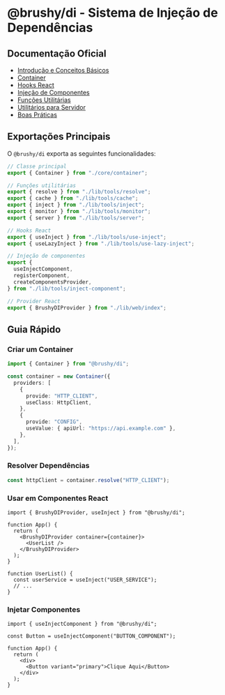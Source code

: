 # @brushy/di - Sistema de Injeção de Dependências

## Documentação Oficial

- [Introdução e Conceitos Básicos](./README.md)
- [Container](./container.md)
- [Hooks React](./react-hooks.md)
- [Injeção de Componentes](./component-injection.md)
- [Funções Utilitárias](./utilities.md)
- [Utilitários para Servidor](./server.md)
- [Boas Práticas](./best-practices.md)

## Exportações Principais

O `@brushy/di` exporta as seguintes funcionalidades:

```typescript
// Classe principal
export { Container } from "./core/container";

// Funções utilitárias
export { resolve } from "./lib/tools/resolve";
export { cache } from "./lib/tools/cache";
export { inject } from "./lib/tools/inject";
export { monitor } from "./lib/tools/monitor";
export { server } from "./lib/tools/server";

// Hooks React
export { useInject } from "./lib/tools/use-inject";
export { useLazyInject } from "./lib/tools/use-lazy-inject";

// Injeção de componentes
export {
  useInjectComponent,
  registerComponent,
  createComponentsProvider,
} from "./lib/tools/inject-component";

// Provider React
export { BrushyDIProvider } from "./lib/web/index";
```

## Guia Rápido

### Criar um Container

```typescript
import { Container } from "@brushy/di";

const container = new Container({
  providers: [
    {
      provide: "HTTP_CLIENT",
      useClass: HttpClient,
    },
    {
      provide: "CONFIG",
      useValue: { apiUrl: "https://api.example.com" },
    },
  ],
});
```

### Resolver Dependências

```typescript
const httpClient = container.resolve("HTTP_CLIENT");
```

### Usar em Componentes React

```tsx
import { BrushyDIProvider, useInject } from "@brushy/di";

function App() {
  return (
    <BrushyDIProvider container={container}>
      <UserList />
    </BrushyDIProvider>
  );
}

function UserList() {
  const userService = useInject("USER_SERVICE");
  // ...
}
```

### Injetar Componentes

```tsx
import { useInjectComponent } from "@brushy/di";

const Button = useInjectComponent("BUTTON_COMPONENT");

function App() {
  return (
    <div>
      <Button variant="primary">Clique Aqui</Button>
    </div>
  );
}
```
